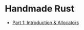 Handmade Rust
=====================

 - [Part 1: Introduction & Allocators](http://stevenlr.com/posts/handmade-rust-1-allocators/)

